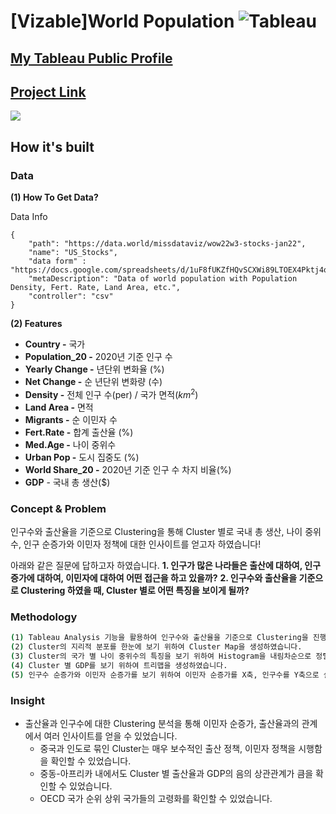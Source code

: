 # [Vizable]World Population <img alt="Tableau" src ="https://img.shields.io/badge/Tableau-E97627.svg?&style=for-the-badge&logo=Tableau&logoColor=white"/>

## [My Tableau Public Profile](https://public.tableau.com/app/profile/.67511519/)

## [Project Link](https://public.tableau.com/app/profile/.67511519/viz/VizableJHWOW2022w03/2_1)
![]([Vizable]JH#WOW2022w03.png)

## How it's built

### Data

**(1) How To Get Data?**

Data Info
```
{
    "path": "https://data.world/missdataviz/wow22w3-stocks-jan22",
    "name": "US_Stocks",
    "data form" : "https://docs.google.com/spreadsheets/d/1uF8fUKZfHQvSCXWi89LTOEX4Pktj4qE1FocQbg5hRw4/edit#gid=0"
    "metaDescription": "Data of world population with Population Density, Fert. Rate, Land Area, etc.",
    "controller": "csv"
}
```
**(2) Features**
- **Country -** 국가
- **Population_20 -** 2020년 기준 인구 수
- **Yearly Change -** 년단위 변화율 (%)
- **Net Change -** 순 년단위 변화량 (수)
- **Density -** 전체 인구 수(per) / 국가 면적($km^2$)
- **Land Area -** 면적
- **Migrants -** 순 이민자 수
- **Fert.Rate -** 합계 출산율 (%)
- **Med.Age -** 나이 중위수
- **Urban Pop -** 도시 집중도 (%)
- **World Share_20 -** 2020년 기준 인구 수 차지 비율(%)
- **GDP** - 국내 총 생산($)

### Concept & Problem

인구수와 출산율을 기준으로 Clustering을 통해 Cluster 별로 국내 총 생산, 나이 중위수, 인구 순증가와 이민자 정책에 대한 인사이트를 얻고자 하였습니다! 

아래와 같은 질문에 답하고자 하였습니다.
**1. 인구가 많은 나라들은 출산에 대하여, 인구 증가에 대하여, 이민자에 대하여 어떤 접근을 하고 있을까?**
**2. 인구수와 출산율을 기준으로 Clustering 하였을 때, Cluster 별로 어떤 특징을 보이게 될까?**

### Methodology
``` bash
(1) Tableau Analysis 기능을 활용하여 인구수와 출산율을 기준으로 Clustering을 진행하였습니다.
(2) Cluster의 지리적 분포를 한눈에 보기 위하여 Cluster Map을 생성하였습니다.
(3) Cluster의 국가 별 나이 중위수의 특징을 보기 위하여 Histogram을 내림차순으로 정렬하였습니다.
(4) Cluster 별 GDP를 보기 위하여 트리맵을 생성하였습니다.
(5) 인구수 순증가와 이민자 순증가를 보기 위하여 이민자 순증가를 X축, 인구수를 Y축으로 설정하여 Scatter Plot을 생성하였습니다.
```
### Insight
- 출산율과 인구수에 대한 Clustering 분석을 통해 이민자 순증가, 출산율과의 관계에서 여러 인사이트를 얻을 수 있었습니다.
    - 중국과 인도로 묶인 Cluster는 매우 보수적인 출산 정책, 이민자 정책을 시행함을 확인할 수 있었습니다.
    - 중동-아프리카 내에서도 Cluster 별 출산율과 GDP의 음의 상관관계가 큼을 확인할 수 있었습니다.
    - OECD 국가 순위 상위 국가들의 고령화를 확인할 수 있었습니다.



